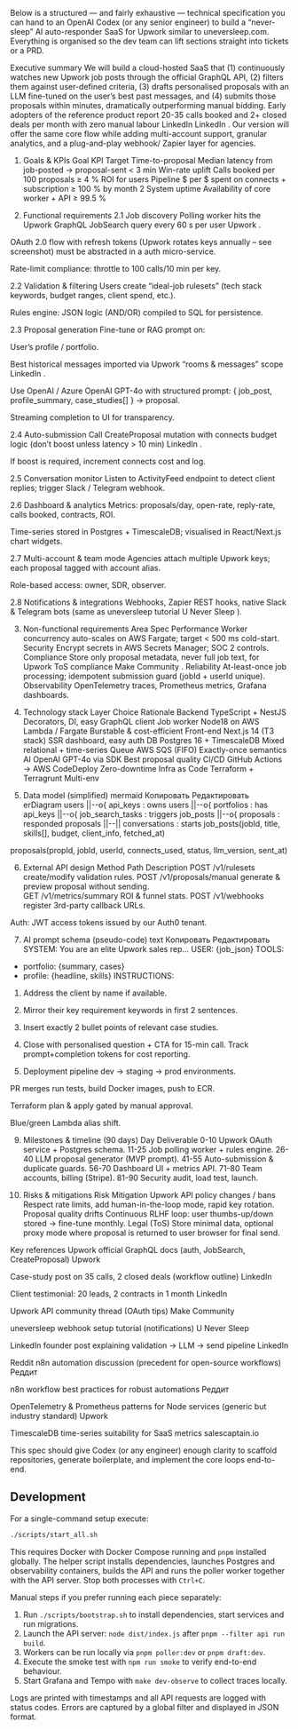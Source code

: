 Below is a structured ― and fairly exhaustive ― technical specification you can hand to an OpenAI Codex (or any senior engineer) to build a “never-sleep” AI auto-responder SaaS for Upwork similar to uneversleep.com.
Everything is organised so the dev team can lift sections straight into tickets or a PRD.

Executive summary
We will build a cloud-hosted SaaS that (1) continuously watches new Upwork job posts through the official GraphQL API, (2) filters them against user-defined criteria, (3) drafts personalised proposals with an LLM fine-tuned on the user’s best past messages, and (4) submits those proposals within minutes, dramatically outperforming manual bidding. Early adopters of the reference product report 20-35 calls booked and 2+ closed deals per month with zero manual labour 
LinkedIn
LinkedIn
. Our version will offer the same core flow while adding multi-account support, granular analytics, and a plug-and-play webhook/ Zapier layer for agencies.

1. Goals & KPIs
Goal	KPI	Target
Time-to-proposal	Median latency from job-posted → proposal-sent	< 3 min
Win-rate uplift	Calls booked per 100 proposals	≥ 4 %
ROI for users	Pipeline $ per $ spent on connects + subscription	≥ 100 % by month 2
System uptime	Availability of core worker + API	≥ 99.5 %

2. Functional requirements
2.1 Job discovery
Polling worker hits the Upwork GraphQL JobSearch query every 60 s per user 
Upwork
.

OAuth 2.0 flow with refresh tokens (Upwork rotates keys annually – see screenshot) must be abstracted in a auth micro-service.

Rate-limit compliance: throttle to 100 calls/10 min per key.

2.2 Validation & filtering
Users create “ideal-job rulesets” (tech stack keywords, budget ranges, client spend, etc.).

Rules engine: JSON logic (AND/OR) compiled to SQL for persistence.

2.3 Proposal generation
Fine-tune or RAG prompt on:

User’s profile / portfolio.

Best historical messages imported via Upwork “rooms & messages” scope 
LinkedIn
.

Use OpenAI / Azure OpenAI GPT-4o with structured prompt: { job_post, profile_summary, case_studies[] } → proposal.

Streaming completion to UI for transparency.

2.4 Auto-submission
Call CreateProposal mutation with connects budget logic (don’t boost unless latency > 10 min) 
LinkedIn
.

If boost is required, increment connects cost and log.

2.5 Conversation monitor
Listen to ActivityFeed endpoint to detect client replies; trigger Slack / Telegram webhook.

2.6 Dashboard & analytics
Metrics: proposals/day, open-rate, reply-rate, calls booked, contracts, ROI.

Time-series stored in Postgres + TimescaleDB; visualised in React/Next.js chart widgets.

2.7 Multi-account & team mode
Agencies attach multiple Upwork keys; each proposal tagged with account alias.

Role-based access: owner, SDR, observer.

2.8 Notifications & integrations
Webhooks, Zapier REST hooks, native Slack & Telegram bots (same as uneversleep tutorial 
U Never Sleep
).

3. Non-functional requirements
Area	Spec
Performance	Worker concurrency auto-scales on AWS Fargate; target < 500 ms cold-start.
Security	Encrypt secrets in AWS Secrets Manager; SOC 2 controls.
Compliance	Store only proposal metadata, never full job text, for Upwork ToS compliance 
Make Community
.
Reliability	At-least-once job processing; idempotent submission guard (jobId + userId unique).
Observability	OpenTelemetry traces, Prometheus metrics, Grafana dashboards.

4. Technology stack
Layer	Choice	Rationale
Backend	TypeScript + NestJS	Decorators, DI, easy GraphQL client
Job worker	Node18 on AWS Lambda / Fargate	Burstable & cost-efficient
Front-end	Next.js 14 (T3 stack)	SSR dashboard, easy auth
DB	Postgres 16 + TimescaleDB	Mixed relational + time-series
Queue	AWS SQS (FIFO)	Exactly-once semantics
AI	OpenAI GPT-4o via SDK	Best proposal quality
CI/CD	GitHub Actions → AWS CodeDeploy	Zero-downtime
Infra as Code	Terraform + Terragrunt	Multi-env

5. Data model (simplified)
mermaid
Копировать
Редактировать
erDiagram
  users ||--o{ api_keys : owns
  users ||--o{ portfolios : has
  api_keys ||--o{ job_search_tasks : triggers
  job_posts ||--o{ proposals : responded
  proposals ||--|| conversations : starts
job_posts(jobId, title, skills[], budget, client_info, fetched_at)

proposals(propId, jobId, userId, connects_used, status, llm_version, sent_at)

6. External API design
Method	Path	Description
POST /v1/rulesets	create/modify validation rules.	
POST /v1/proposals/manual	generate & preview proposal without sending.	
GET /v1/metrics/summary	ROI & funnel stats.	
POST /v1/webhooks	register 3rd-party callback URLs.	

Auth: JWT access tokens issued by our Auth0 tenant.

7. AI prompt schema (pseudo-code)
text
Копировать
Редактировать
SYSTEM: You are an elite Upwork sales rep...
USER: {job_json}
TOOLS:
  - portfolio: {summary, cases}
  - profile: {headline, skills}
INSTRUCTIONS:
  1. Address the client by name if available.
  2. Mirror their key requirement keywords in first 2 sentences.
  3. Insert exactly 2 bullet points of relevant case studies.
  4. Close with personalised question + CTA for 15-min call.
Track prompt+completion tokens for cost reporting.

8. Deployment pipeline
dev → staging → prod environments.

PR merges run tests, build Docker images, push to ECR.

Terraform plan & apply gated by manual approval.

Blue/green Lambda alias shift.

9. Milestones & timeline (90 days)
Day	Deliverable
0-10	Upwork OAuth service + Postgres schema.
11-25	Job polling worker + rules engine.
26-40	LLM proposal generator (MVP prompt).
41-55	Auto-submission & duplicate guards.
56-70	Dashboard UI + metrics API.
71-80	Team accounts, billing (Stripe).
81-90	Security audit, load test, launch.

10. Risks & mitigations
Risk	Mitigation
Upwork API policy changes / bans	Respect rate limits, add human-in-the-loop mode, rapid key rotation.
Proposal quality drifts	Continuous RLHF loop: user thumbs-up/down stored → fine-tune monthly.
Legal (ToS)	Store minimal data, optional proxy mode where proposal is returned to user browser for final send.

Key references
Upwork official GraphQL docs (auth, JobSearch, CreateProposal) 
Upwork

Case-study post on 35 calls, 2 closed deals (workflow outline) 
LinkedIn

Client testimonial: 20 leads, 2 contracts in 1 month 
LinkedIn

Upwork API community thread (OAuth tips) 
Make Community

uneversleep webhook setup tutorial (notifications) 
U Never Sleep

LinkedIn founder post explaining validation → LLM → send pipeline 
LinkedIn

Reddit n8n automation discussion (precedent for open-source workflows) 
Реддит

n8n workflow best practices for robust automations 
Реддит

OpenTelemetry & Prometheus patterns for Node services (generic but industry standard) 
Upwork

TimescaleDB time-series suitability for SaaS metrics 
salescaptain.io

This spec should give Codex (or any engineer) enough clarity to scaffold repositories, generate boilerplate, and implement the core loops end-to-end.

## Development

For a single-command setup execute:

```bash
./scripts/start_all.sh
```

This requires Docker with Docker Compose running and `pnpm` installed globally.
The helper script installs dependencies, launches Postgres and observability
containers, builds the API and runs the poller worker together with the API
server. Stop both processes with `Ctrl+C`.

Manual steps if you prefer running each piece separately:

1. Run `./scripts/bootstrap.sh` to install dependencies, start services and run migrations.
2. Launch the API server: `node dist/index.js` after `pnpm --filter api run build`.
3. Workers can be run locally via `pnpm poller:dev` or `pnpm draft:dev`.
4. Execute the smoke test with `npm run smoke` to verify end-to-end behaviour.
5. Start Grafana and Tempo with `make dev-observe` to collect traces locally.

Logs are printed with timestamps and all API requests are logged with status codes.
Errors are captured by a global filter and displayed in JSON format.
